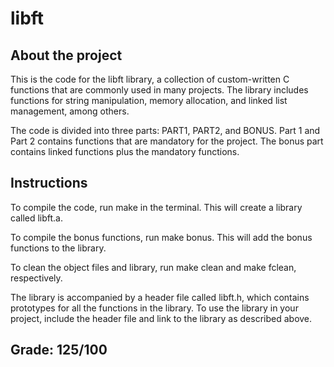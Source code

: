 # libft

## About the project
This is the code for the libft library, a collection of custom-written C functions that are commonly used in many projects. The library includes functions for string manipulation, memory allocation, and linked list management, among others.

The code is divided into three parts: PART1, PART2, and BONUS. Part 1 and Part 2 contains functions that are mandatory for the project. The bonus part contains linked functions plus the mandatory functions.

## Instructions
To compile the code, run make in the terminal. This will create a library called libft.a.

To compile the bonus functions, run make bonus. This will add the bonus functions to the library.

To clean the object files and library, run make clean and make fclean, respectively.

The library is accompanied by a header file called libft.h, which contains prototypes for all the functions in the library. To use the library in your project, include the header file and link to the library as described above.

## Grade: 125/100